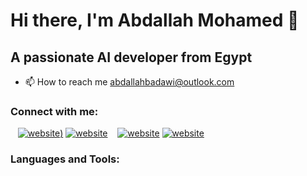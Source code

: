 # Hi there, I'm Abdallah Mohamed 👋 

##  A passionate AI developer from Egypt

- 📫 How to reach me abdallahbadawi@outlook.com

### Connect with me:

&nbsp;&nbsp;
[![website](https://www.flaticon.com/free-icon/facebook_124010))](https://www.linkedin.com/in/abdallah-mohamed-077976218#gh-light-mode-only)
[![website](./img/linkedin-dark.svg)](https://www.linkedin.com/in/abdallah-mohamed-077976218#gh-dark-mode-only)
&nbsp;&nbsp;
[![website](./img/facebook-light.svg)](https://www.facebook.com/nanoscorpiox#gh-light-mode-only)
[![website](./img/facebook-dark.svg)](https://www.facebook.com/nanoscorpiox#gh-dark-mode-only)

### Languages and Tools:

<!--
**Abd-allah-Mohamed/Abd-allah-Mohamed** is a ✨ _special_ ✨ repository because its `README.md` (this file) appears on your GitHub profile.

Here are some ideas to get you started:

- 🔭 I’m currently working on ...
- 🌱 I’m currently learning ...
- 👯 I’m looking to collaborate on ...
- 🤔 I’m looking for help with ...
- 💬 Ask me about ...
- 📫 How to reach me: ...
- 😄 Pronouns: ...
- ⚡ Fun fact: ...
-->
